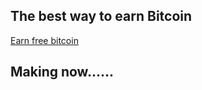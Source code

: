 ## The best way to earn Bitcoin
[Earn free bitcoin](http://www.freebiebitcoin.com)


## Making now......
